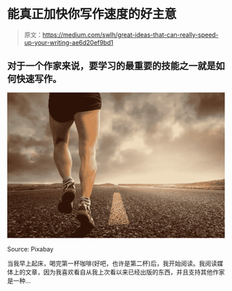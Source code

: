 # 能真正加快你写作速度的好主意

> 原文：<https://medium.com/swlh/great-ideas-that-can-really-speed-up-your-writing-ae6d20ef9bd1>

## 对于一个作家来说，要学习的最重要的技能之一就是如何快速写作。

![](img/1476580a050f0b4bafb49384a65e02d6.png)

Source: Pixabay

当我早上起床，喝完第一杯咖啡(好吧，也许是第二杯)后，我开始阅读。我阅读媒体上的文章，因为我喜欢看自从我上次看以来已经出版的东西，并且支持其他作家是一种…